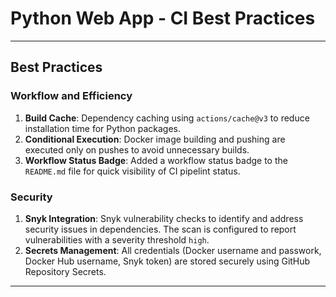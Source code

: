 # Python Web App - CI Best Practices

-----

## Best Practices

### Workflow and Efficiency

1. **Build Cache**: Dependency caching using `actions/cache@v3` to reduce installation time for Python packages.
2. **Conditional Execution**: Docker image building and pushing are executed only on pushes to avoid unnecessary builds.
3. **Workflow Status Badge**: Added a workflow status badge to the `README.md` file for quick visibility of CI pipelint status.

### Security

1. **Snyk Integration**: Snyk vulnerability checks to identify and address security issues in dependencies. The scan is configured to report vulnerabilities with a severity threshold `high`.
2. **Secrets Management**: All credentials (Docker username and passwork, Docker Hub username, Snyk token) are stored securely using GitHub Repository Secrets.

-----

